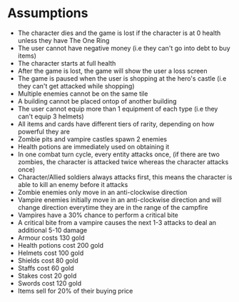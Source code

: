 # Assumptions
- The character dies and the game is lost if the character is at 0 health unless they have The One Ring
- The user cannot have negative money (i.e they can't go into debt to buy items)
- The character starts at full health
- After the game is lost, the game will show the user a loss screen
- The game is paused when the user is shopping at the hero's castle (i.e they can't get attacked while shopping)
- Multiple enemies cannot be on the same tile
- A building cannot be placed ontop of another building
- The user cannot equip more than 1 equipment of each type (i.e they can't equip 3 helmets)
- All items and cards have different tiers of rarity, depending on how powerful they are
- Zombie pits and vampire castles spawn 2 enemies
- Health potions are immediately used on obtaining it
- In one combat turn cycle, every entity attacks once, (if there are two zombies, the character is attacked twice whereas the character attacks once)
- Character/Allied soldiers always attacks first, this means the character is able to kill an enemy before it attacks
- Zombie enemies only move in an anti-clockwise direction
- Vampire enemies initially move in an anti-clockwise direction and will change direction everytime they are in the range of the campfire
- Vampires have a 30% chance to perform a critical bite
- A critical bite from a vampire causes the next 1-3 attacks to deal an additional 5-10 damage
- Armour costs 130 gold
- Health potions cost 200 gold
- Helmets cost 100 gold
- Shields cost 80 gold
- Staffs cost 60 gold
- Stakes cost 20 gold
- Swords cost 120 gold
- Items sell for 20% of their buying price